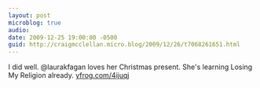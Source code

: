 ```yaml
---
layout: post
microblog: true
audio: 
date: 2009-12-25 19:00:00 -0500
guid: http://craigmcclellan.micro.blog/2009/12/26/t7068261651.html
---
```

I did well. @laurakfagan loves her Christmas present. She's learning Losing My Religion already.  [yfrog.com/4ijuqj](http://yfrog.com/4ijuqj)
